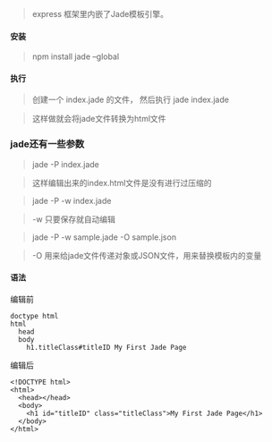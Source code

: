 > express 框架里内嵌了Jade模板引擎。

#### 安装

> npm install jade –global


#### 执行

> 创建一个 index.jade 的文件，
然后执行 jade index.jade

> 这样做就会将jade文件转换为html文件

### jade还有一些参数

> jade -P index.jade

> 这样编辑出来的index.html文件是没有进行过压缩的

> jade -P -w index.jade

> -w 只要保存就自动编辑

> jade -P -w sample.jade -O sample.json

> -O 用来给jade文件传递对象或JSON文件，用来替换模板内的变量

#### 语法

编辑前
```
doctype html
html
  head
  body
    h1.titleClass#titleID My First Jade Page

```
编辑后
```
<!DOCTYPE html>
<html>
  <head></head>
  <body>
    <h1 id="titleID" class="titleClass">My First Jade Page</h1>
  </body>
</html>

```





